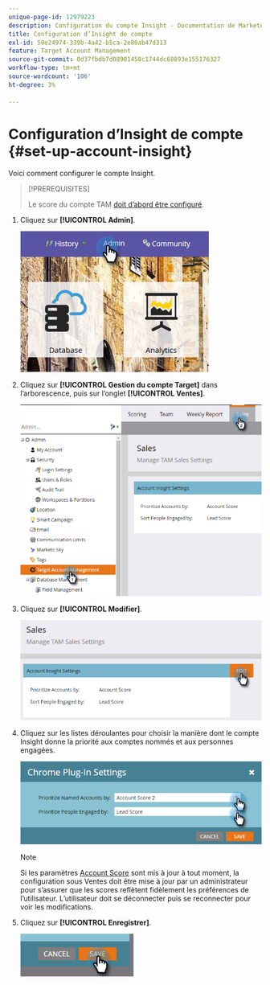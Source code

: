 ```yaml
---
unique-page-id: 12979223
description: Configuration du compte Insight - Documentation de Marketo - Documentation du produit
title: Configuration d’Insight de compte
exl-id: 50e24974-339b-4a42-b5ca-2e80ab47d313
feature: Target Account Management
source-git-commit: 0d37fbdb7d08901458c1744dc68893e155176327
workflow-type: tm+mt
source-wordcount: '106'
ht-degree: 3%

---
```


# Configuration d’Insight de compte {#set-up-account-insight}

Voici comment configurer le compte Insight.

>[!PREREQUISITES]
>
>Le score du compte TAM [doit d’abord être configuré](/help/marketo/product-docs/target-account-management/setup-tam/account-score.md).

1. Cliquez sur **[!UICONTROL Admin]**.

   ![](assets/admin-1.png)

1. Cliquez sur **[!UICONTROL Gestion du compte Target]** dans l’arborescence, puis sur l’onglet **[!UICONTROL Ventes]**.

   ![](assets/set-up-account-insight-2.png)

1. Cliquez sur **[!UICONTROL Modifier]**.

   ![](assets/set-up-account-insight-3.png)

1. Cliquez sur les listes déroulantes pour choisir la manière dont le compte Insight donne la priorité aux comptes nommés et aux personnes engagées.

   ![](assets/four-4.png)

   >[!NOTE]
   >
   >Si les paramètres [Account Score](/help/marketo/product-docs/target-account-management/setup-tam/account-score.md) sont mis à jour à tout moment, la configuration sous Ventes doit être mise à jour par un administrateur pour s’assurer que les scores reflètent fidèlement les préférences de l’utilisateur. L’utilisateur doit se déconnecter puis se reconnecter pour voir les modifications.

1. Cliquez sur **[!UICONTROL Enregistrer]**.

   ![](assets/five-4.png)
